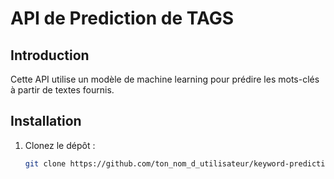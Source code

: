 # API de Prediction de TAGS

## Introduction
Cette API utilise un modèle de machine learning pour prédire les mots-clés à partir de textes fournis.

## Installation
1. Clonez le dépôt :
   ```bash
   git clone https://github.com/ton_nom_d_utilisateur/keyword-prediction-api.git

